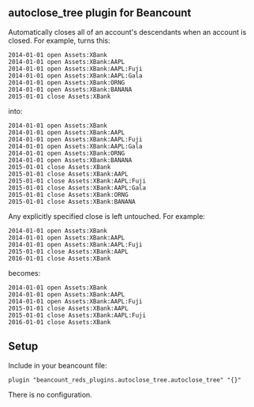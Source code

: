 ## autoclose_tree plugin for Beancount

Automatically closes all of an account's descendants when an account is closed. For
example, turns this:

```
2014-01-01 open Assets:XBank
2014-01-01 open Assets:XBank:AAPL
2014-01-01 open Assets:XBank:AAPL:Fuji
2014-01-01 open Assets:XBank:AAPL:Gala
2014-01-01 open Assets:XBank:ORNG
2014-01-01 open Assets:XBank:BANANA
2015-01-01 close Assets:XBank
```

into:

```
2014-01-01 open Assets:XBank
2014-01-01 open Assets:XBank:AAPL
2014-01-01 open Assets:XBank:AAPL:Fuji
2014-01-01 open Assets:XBank:AAPL:Gala
2014-01-01 open Assets:XBank:ORNG
2014-01-01 open Assets:XBank:BANANA
2015-01-01 close Assets:XBank
2015-01-01 close Assets:XBank:AAPL
2015-01-01 close Assets:XBank:AAPL:Fuji
2015-01-01 close Assets:XBank:AAPL:Gala
2015-01-01 close Assets:XBank:ORNG
2015-01-01 close Assets:XBank:BANANA
```

Any explicitly specified close is left untouched. For example:


```
2014-01-01 open Assets:XBank
2014-01-01 open Assets:XBank:AAPL
2014-01-01 open Assets:XBank:AAPL:Fuji
2015-01-01 close Assets:XBank:AAPL
2016-01-01 close Assets:XBank
```

becomes:

```
2014-01-01 open Assets:XBank
2014-01-01 open Assets:XBank:AAPL
2014-01-01 open Assets:XBank:AAPL:Fuji
2015-01-01 close Assets:XBank:AAPL
2015-01-01 close Assets:XBank:AAPL:Fuji
2016-01-01 close Assets:XBank
```



## Setup
Include in your beancount file:
```
plugin "beancount_reds_plugins.autoclose_tree.autoclose_tree" "{}"
```

There is no configuration.
